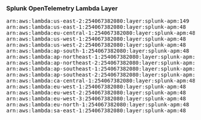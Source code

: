 <h3>Splunk OpenTelemetry Lambda Layer</h3>

<pre>
arn:aws:lambda:us-east-2:254067382080:layer:splunk-apm:149
arn:aws:lambda:us-east-1:254067382080:layer:splunk-apm:48
arn:aws:lambda:eu-central-1:254067382080:layer:splunk-apm:48
arn:aws:lambda:us-west-1:254067382080:layer:splunk-apm:48
arn:aws:lambda:us-west-2:254067382080:layer:splunk-apm:48
arn:aws:lambda:ap-south-1:254067382080:layer:splunk-apm:48
arn:aws:lambda:ap-northeast-1:254067382080:layer:splunk-apm:48
arn:aws:lambda:ap-northeast-2:254067382080:layer:splunk-apm:48
arn:aws:lambda:ap-southeast-1:254067382080:layer:splunk-apm:48
arn:aws:lambda:ap-southeast-2:254067382080:layer:splunk-apm:48
arn:aws:lambda:ca-central-1:254067382080:layer:splunk-apm:48
arn:aws:lambda:eu-west-1:254067382080:layer:splunk-apm:48
arn:aws:lambda:eu-west-2:254067382080:layer:splunk-apm:48
arn:aws:lambda:eu-west-3:254067382080:layer:splunk-apm:48
arn:aws:lambda:eu-north-1:254067382080:layer:splunk-apm:48
arn:aws:lambda:sa-east-1:254067382080:layer:splunk-apm:48
</pre>